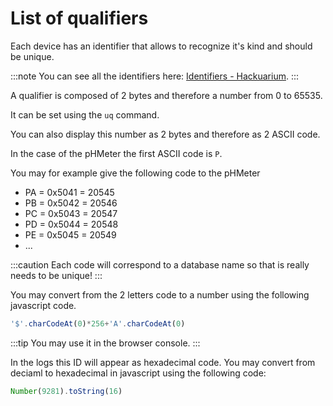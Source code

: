 # List of qualifiers

Each device has an identifier that allows to recognize it's kind and should be unique.

:::note
You can see all the identifiers here: [Identifiers - Hackuarium](../../60_programming/communication/README.md#list-of-parameters-and-their-meaning).
:::

A qualifier is composed of 2 bytes and therefore a number from 0 to 65535.

It can be set using the `uq` command.

You can also display this number as 2 bytes and therefore as 2 ASCII code.

In the case of the pHMeter the first ASCII code is `P`.

You may for example give the following code to the pHMeter

* PA = 0x5041 = 20545
* PB = 0x5042 = 20546
* PC = 0x5043 = 20547
* PD = 0x5044 = 20548
* PE = 0x5045 = 20549
* ...

:::caution
Each code will correspond to a database name so that is really needs to be unique!
:::

You may convert from the 2 letters code to a number using the following javascript code.

```js
'$'.charCodeAt(0)*256+'A'.charCodeAt(0)
```

:::tip
You may use it in the browser console.
:::

In the logs this ID will appear as hexadecimal code. You may convert from deciaml to hexadecimal in javascript using the following code:

```js
Number(9281).toString(16)
```
